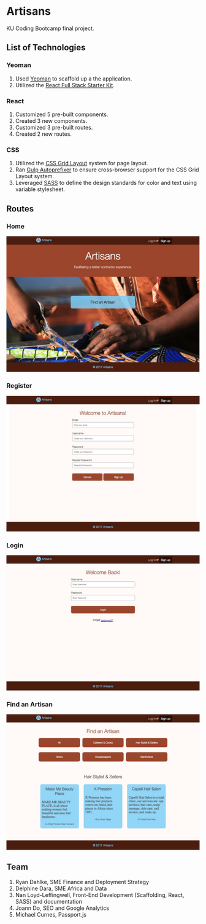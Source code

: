 # Artisans
KU Coding Bootcamp final project.

## List of Technologies
### Yeoman
1. Used [Yeoman](http://yeoman.io/) to scaffold up a the application.
1. Utilized the [React Full Stack Starter Kit](https://reactstarter.com/).
### React
1. Customized 5 pre-built components.
1. Created 3 new components.
1. Customized 3 pre-built routes.
1. Created 2 new routes.
### CSS
1. Utilized the [CSS Grid Layout](https://gridbyexample.com/) system for page layout.
1. Ran [Gulp Autoprefixer](https://github.com/sindresorhus/gulp-autoprefixer) to ensure cross-browser support for the CSS Grid Layout system.
1. Leveraged [SASS](http://sass-lang.com/) to define the design standards for color and text using variable stylesheet.
## Routes
### Home
![Home](/home.jpeg)
### Register
![Register](/register.jpeg)
### Login
![Login](/login.jpeg)
### Find an Artisan
![Find an Artisan](/find-artisan.jpeg)

## Team
1. Ryan Dahlke, SME Finance and Deployment Strategy
1. Delphine Dara, SME Africa and Data
1. Nan Loyd-Leffingwell, Front-End Development (Scaffolding, React, SASS) and documentation
1. Joann Do, SEO and Google Analytics
1. Michael Curnes, Passport.js
